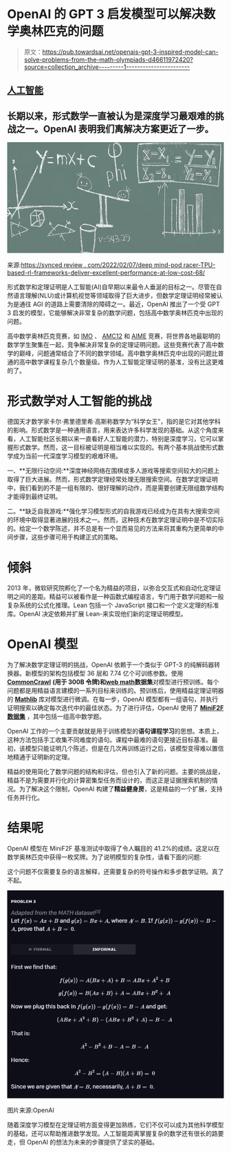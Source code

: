 # OpenAI 的 GPT 3 启发模型可以解决数学奥林匹克的问题

> 原文：<https://pub.towardsai.net/openais-gpt-3-inspired-model-can-solve-problems-from-the-math-olympiads-d46611972420?source=collection_archive---------1----------------------->

## [人工智能](https://towardsai.net/p/category/artificial-intelligence)

## 长期以来，形式数学一直被认为是深度学习最艰难的挑战之一。OpenAI 表明我们离解决方案更近了一步。

![](img/39555d647cc7571bf524c9a1d4dfdcf2.png)

来源:[https://synced review . com/2022/02/07/deep mind-pod racer-TPU-based-rl-frameworks-deliver-excellent-performance-at-low-cost-68/](https://syncedreview.com/2022/02/07/deepmind-podracer-tpu-based-rl-frameworks-deliver-exceptional-performance-at-low-cost-68/)

形式数学和定理证明是人工智能(AI)自早期以来最令人垂涎的目标之一。尽管在自然语言理解(NLU)或计算机视觉等领域取得了巨大进步，但数学定理证明经常被认为是通往 AGI 的道路上需要清除的障碍之一。最近，OpenAI 推出了一个受 GPT 3 启发的模型，它能够解决非常复杂的数学问题，包括高中数学奥林匹克中出现的问题。

高中数学奥林匹克竞赛，如 [IMO](https://www.imo-official.org/) 、 [AMC12](https://www.maa.org/math-competitions/amc-1012) 和 [AIME](https://www.maa.org/math-competitions/invitational-competitions) 竞赛，将世界各地最聪明的数学学生聚集在一起，竞争解决非常复杂的定理证明问题。这些竞赛代表了高中数学的巅峰，问题通常结合了不同的数学领域。高中数学奥林匹克中出现的问题比普通的高中数学课程复杂几个数量级。作为人工智能定理证明的基准，没有比这更难的了。

# 形式数学对人工智能的挑战

德国天才数学家卡尔·弗里德里希·高斯称数学为“科学女王”，指的是它对其他学科的影响。形式数学是一种通用语言，用来表达许多科学发现的基础。从这个角度来看，人工智能社区长期以来一直看好人工智能的潜力，特别是深度学习，它可以掌握形式数学。然而，这一目标被证明是相当难以实现的。有两个基本挑战使形式数学成为当前一代深度学习模型的艰难环境。

一、**无限行动空间:**深度神经网络在围棋或多人游戏等搜索空间较大的问题上取得了巨大进展。然而，形式数学定理经常处理无限搜索空间。在数学定理证明中，我们看到的不是一组有限的、很好理解的动作，而是需要创建无限组数学结构才能得到最终证明。

二。**缺乏自我游戏:**强化学习模型形式的自我游戏已经成为在具有大搜索空间的环境中取得显著进展的技术之一。然而，这种技术在数学定理证明中是不切实际的。给定一个数学陈述，并不总是有一个显而易见的方法来将其重构为更简单的中间步骤，这些步骤可用于构建正式的策略。

# 倾斜

2013 年，微软研究院孵化了一个名为精益的项目，以弥合交互式和自动化定理证明之间的差距。精益可以被看作是一种函数式编程语言，专门用于数学问题和一般复杂系统的公式化推理。Lean 包括一个 JavaScript 接口和一个定义定理的标准库。OpenAI 决定依赖并扩展 Lean-来实现他们新的定理证明模型。

# OpenAI 模型

为了解决数学定理证明的挑战，OpenAI 依赖于一个类似于 GPT-3 的纯解码器转换器。新模型的架构包括模型 36 层和 7.74 亿个可训练参数。使用 [**CommonCrawl**](https://commoncrawl.org/) **(用于 300B 令牌)和**[**web math**](https://www.webmath.com/)**数据集**对模型进行预训练。每个问题都是用精益语言建模的一系列目标来训练的。预训练后，使用精益定理证明器的 [**Mathlib**](https://github.com/leanprover-community/mathlib) 库对模型进行微调。在每一步，OpenAI 模型都有一组语句，并执行证明搜索以确定每次迭代中的最佳状态。为了进行评估，OpenAI 使用了 [**MiniF2F 数据集**](https://arxiv.org/abs/2109.00110) ，其中包括一组高中数学题。

OpenAI 工作的一个主要贡献就是用于训练模型的**语句课程学习**的思想。本质上，这种方法包括手工收集不同难度的语句。课程中最难的语句更接近目标基准。最初，该模型只能证明几个陈述，但是在几次再训练运行之后，该模型变得难以置信地精通于证明新的定理。

精益的使用简化了数学问题的结构和评估，但也引入了新的问题。主要的挑战是，精益不是为需要并行化的计算密集型任务而设计的，而这正是证据搜索机制的情况。为了解决这个限制，OpenAI 构建了**精益健身房**，这是精益的一个扩展，支持任务并行化。

# 结果呢

OpenAI 模型在 MiniF2F 基准测试中取得了令人瞩目的 41.2%的成绩。这足以在数学奥林匹克中获得一枚奖牌。为了说明模型的复杂性，请看下面的问题:

这个问题不仅需要复杂的语言解释，还需要复杂的符号操作和多步数学证明。真了不起。

![](img/9390147cf600b4096b08669f15e77dc9.png)

图片来源:OpenAI

随着深度学习模型在定理证明方面变得更加熟练，它们不仅可以成为其他科学模型的基础，还可以帮助推进数学发现。人工智能距离掌握复杂的数学还有很长的路要走，但 OpenAI 的想法为未来的步骤提供了坚实的基础。